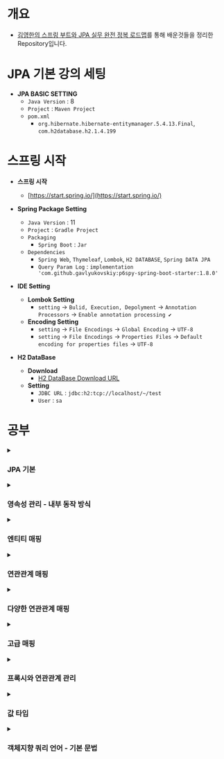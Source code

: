 ﻿# 개요

- [김영한의 스프링 부트와 JPA 실무 완전 정복 로드맵](https://www.inflearn.com/roadmaps/149)를 통해 배운것들을 정리한 Repository입니다.

# JPA 기본 강의 세팅
- **JPA BASIC SETTING**
    - `Java Version` : 8
    - `Project` : `Maven Project`
    - `pom.xml`
        - `org.hibernate.hibernate-entitymanager.5.4.13.Final`, `com.h2database.h2.1.4.199`

# 스프링 시작

- **스프링 시작**
    - [https://start.spring.io/](https://start.spring.io/)


- **Spring Package Setting**
    - `Java Version` : 11
    - `Project` : `Gradle Project`
    - `Packaging`
        - `Spring Boot` : `Jar`
    - `Dependencies`
        - `Spring Web`, `Thymeleaf`, `Lombok`, `H2 DATABASE`, `Spring DATA JPA`
        - `Query Param Log` : `implementation 'com.github.gavlyukovskiy:p6spy-spring-boot-starter:1.8.0'`


- **IDE Setting**
    - **Lombok Setting**
        - `setting` -> `Bulid, Execution, Depolyment` -> `Annotation Processors` -> `Enable annotation processing ✔`
    - **Encoding Setting**
        - `setting` -> `File Encodings` -> `Global Encoding` -> `UTF-8`
        - `setting` -> `File Encodings` -> `Properties Files` -> `Default encoding for properties files` -> `UTF-8`

- **H2 DataBase**
    - **Download**
        - [H2 DataBase Download URL](https://www.h2database.com)
    - **Setting**
        - `JDBC URL` : `jdbc:h2:tcp://localhost/~/test`
        - `User` : `sa`

# 공부

<details>
<summary><h3>JPA 기본</h3></summary>

- [SQL 중심적인 개발의 문제점](https://github.com/WooJinDeve/JPA-Study/issues/1#issue-1368870103)
- JPA?
- JPA의 성능 최적화 기능
- JPA의 데이터베이스 방언
- JPA 구동 방식
- JPQL

</details>

<details>
<summary><h3>영속성 관리 - 내부 동작 방식</h3></summary>

- [엔티티 매니저 팩토리와 엔티티 매니저](https://github.com/WooJinDeve/JPA-Study/issues/2#issue-1368886016)
- 영속성 컨텍스트
- 영속성 컨텍스트의 이점
- 플러시
- 준영속 상태

</details>

<details>
<summary><h3>엔티티 매핑</h3></summary>

- [엔티티 매핑 소개](https://github.com/WooJinDeve/JPA-Study/issues/3#issue-1368918263)
- 데이터 베이스 스키마 자동 생성
- 기본 키 매핑

</details>

<details>
<summary><h3>연관관계 매핑</h3></summary>

- [기초 용어](https://github.com/WooJinDeve/JPA-Study/issues/4#issue-1369374160)
- 데이터 중심의 설계의 문제점
- 단방향 연관관계
- 양방향 연관관계
- 연관관계의 주인(Owner)

</details>

<details>
<summary><h3>다양한 연관관계 매핑</h3></summary>

- [연관관계 매핑시 고려사항](https://github.com/WooJinDeve/JPA-Study/issues/5#issue-1369501872)
- 다대일 [N:1]
- 일대다 [1:N]
- 일대일 [1:1]
- 다대다 [N:M]

</details>

<details>
<summary><h3>고급 매핑</h3></summary>

- [상속관계 매핑](https://github.com/WooJinDeve/JPA-Study/issues/6#issue-1369650022)
- 주요 어노테이션
- 조인 전략
- 단일 테이블 전략
- 구현 클래스마다 테이블 전략
- @MappedSuperclass

</details>

<details>
<summary><h3>프록시와 연관관계 관리</h3></summary>

- [프록시](https://github.com/WooJinDeve/JPA-Study/issues/7#issue-1369788892)
- 즉시로딩, 지연로딩
- 영속성 전이 : CASCADE
- 고아객체
- 영속성 전이 + 고아 객체 생명주기

</details>

<details>
<summary><h3>값 타입</h3></summary>

- [기본 값 타입](https://github.com/WooJinDeve/JPA-Study/issues/8#issue-1370085853)
- 임베디드 타입
- 값 타입과 불변 객체
- 값 타입 비교
- 값 타입 컬렉션

</details>

<details>
<summary><h3>객체지향 쿼리 언어 - 기본 문법</h3></summary>

- [JPQL](https://github.com/WooJinDeve/JPA-Study/issues/9#issue-1371226456)
- JPA Criteria
- QueryDSL
- 네이티브 SQL
- JDBC 직접 사용
- JPQL 문법
- 프로젝션
- 페이징
- 조인
- 서브쿼리
- JPQL 타입 표현
- 조건식 - CASE 식
- JPQL 함수
- 경로 표현식
- 패치조인(fetch join)
- 페치조인의 한계
- 다형성 쿼리
- 엔티티 직접 사용
- Named 쿼리
- 벌크 연산

</details>
